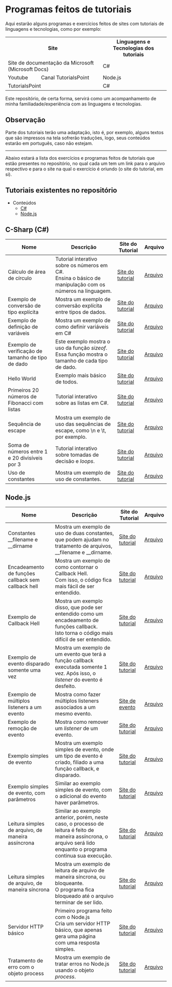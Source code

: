 # Programas feitos de tutoriais

Aqui estarão alguns programas e exercícios feitos de sites com tutoriais de linguagens e tecnologias, como por exemplo:

<table>
  <tr>
    <th colspan=2>Site</th>
    <th>Linguagens e Tecnologias dos tutoriais</th>
  </tr>
  <tr>
    <td colspan=2>Site de documentação da Microsoft (Microsoft Docs)</td>
    <td>C#</td>
  </tr>
  <tr>
    <td>Youtube</td>
    <td>Canal TutorialsPoint</td>
    <td>Node.js</td>
  </tr>
  <tr>
    <td colspan=2>TutorialsPoint</td>
    <td>C#</td>
  </tr>
</table>

Este repositório, de certa forma, servirá como um acompanhamento de minha familiadade/experiência com as linguagens e tecnologias.

## Observação

Parte dos tutoriais terão uma adaptação, isto é, por exemplo, alguns textos que são impressos na tela sofrerão traduções, logo, seus conteúdos estarão em português, caso não estejam.

---

Abaixo estará a lista dos exercícios e programas feitos de tutoriais que estão presentes no repositório, no qual cada um tem um link para o arquivo respectivo e para o site na qual o exercício é oriundo (o site do tutorial, em si).

## Tutoriais existentes no repositório

- Conteúdos
	- [C#](#c-sharp-c)
	- [Node.js](#nodejs)


## C-Sharp (C#)

Nome|Descrição|Site do Tutorial|Arquivo
--|--|--|--
Cálculo de área de círculo|Tutorial interativo sobre os números em C#.<br>Ensina o básico de manipulação com os números na linguagem.|[Site do tutorial](https://docs.microsoft.com/pt-br/dotnet/csharp/tutorials/intro-to-csharp/numbers-in-csharp)|[Arquivo](C%23/C%C3%A1lculo%20de%20%C3%A1rea%20de%20c%C3%ADrculo.cs)|
Exemplo de conversão de tipo explícita|Mostra um exemplo de conversão explícita entre tipos de dados.|[Site do tutorial](https://www.tutorialspoint.com/csharp/csharp_type_conversion.htm)|[Arquivo](C%23/Exemplo%20de%20conversão%20de%20tipo%20explícita.cs)|
Exemplo de definição de variáveis|Mostra um exemplo de como definir variáveis em C#|[Site do tutorial](https://www.tutorialspoint.com/csharp/csharp_variables.htm)|[Arquivo](C%23/Exemplo%20de%20definição%20de%20variáveis.cs)|
Exemplo de verificação de tamanho de tipo de dado|Este exemplo mostra o uso da função *sizeof*.<br>Essa função mostra o tamanho de cada tipo de dado.|[Site do tutorial](https://www.tutorialspoint.com/csharp/csharp_data_types.htm)|[Arquivo](C%23/Exemplo%20de%20verificação%20de%20tamanho%20de%20tipo%20de%20dado.cs)|
Hello World|Exemplo mais básico de todos.|[Site do tutorial](https://www.tutorialspoint.com/csharp/csharp_program_structure.htm)|[Arquivo](C%23/Hello%20World.cs)|
Primeiros 20 números de Fibonacci com listas|Tutorial interativo sobre as listas em C#.|[Site do tutorial](https://docs.microsoft.com/pt-br/dotnet/csharp/tutorials/intro-to-csharp/list-collection)|[Arquivo](C%23/Primeiros%2020%20n%C3%BAmeros%20de%20Fibonacci%20com%20listas.cs)|
Sequência de escape|Mostra um exemplo de uso das sequências de escape, como \n e \t, por exemplo.|[Site do tutorial](https://www.tutorialspoint.com/csharp/csharp_constants)|[Arquivo](C%23/Sequência%20de%20escape.cs)|
Soma de números entre 1 e 20 divisíveis por 3|Tutorial interativo sobre tomadas de decisão e *loops*.|[Site do tutorial](https://docs.microsoft.com/pt-br/dotnet/csharp/tutorials/intro-to-csharp/branches-and-loops)|[Arquivo](C%23/Soma%20de%20n%C3%BAmeros%20entre%201%20e%2020%20divis%C3%ADveis%20por%203.cs)|
Uso de constantes|Mostra um exemplo de uso de constantes.|[Site do tutorial](https://www.tutorialspoint.com/csharp/csharp_constants)|[Arquivo](C%23/Uso%20de%20constantes.cs)|

	
## Node.js

Nome|Descrição|Site do Tutorial|Arquivo|
----|---------|----------------|-------|
Constantes \_\_filename e \_\_dirname|Mostra um exemplo de uso de duas constantes, que podem ajudam no tratamento de arquivos, \_\_filename e \_\_dirname.|[Site do tutorial](http://www.youtube.com/watch?v=xiXuOWYxAok)|[Arquivo](Programação/Repositórios%20Git/Programas%20e%20Exercicios%20de%20tutoriais/Node.js/Constantes%20__filename%20e%20__dirname.js)|
Encadeamento de funções callback sem callback hell|Mostra um exemplo de como contornar o Callback Hell.<br>Com isso, o código fica mais fácil de ser entendido.|[Site do tutorial](http://www.youtube.com/watch?v=qDUOOKN8O8U)|[Arquivo](Node.js/Encadeamento%20de%20funções%20callback%20sem%20callback%20hell.js)
Exemplo de Callback Hell|Mostra um exemplo disso, que pode ser entendido como um encadeamento de funções callback.<br>Isto torna o código mais difícil de ser entendido.|[Site do tutorial](http://www.youtube.com/watch?v=qDUOOKN8O8U)|[Arquivo](Node.js/Exemplo%20de%20Callback%20Hell.js)
Exemplo de evento disparado somente uma vez|Mostra um exemplo de um evento que terá a função callback executada somente 1 vez. Após isso, o *listener* do evento é desfeito.|[Site do tutorial](http://www.youtube.com/watch?v=lILhytkY7w8)|[Arquivo](Node.js/Exemplo%20de%20evento%20disparado%20somente%20uma%20vez.js)
Exemplo de múltiplos listeners a um evento|Mostra como fazer múltiplos listeners associados a um mesmo evento.|[Site de evento](http://www.youtube.com/watch?v=lILhytkY7w8)|[Arquivo](Node.js/Exemplo%20de%20múltiplos%20listeners%20a%20um%20evento.js)
Exemplo de remoção de evento|Mostra como remover um *listener* de um evento.|[Site do tutorial](http://www.youtube.com/watch?v=lILhytkY7w8)|[Arquivo](Node.js/Exemplo%20de%20remoção%20de%20evento.js)
Exemplo simples de evento|Mostra um exemplo simples de evento, onde um tipo de evento é criado, filiado a uma função callback, e disparado.|[Site do tutorial](http://www.youtube.com/watch?v=lILhytkY7w8)|[Arquivo](Node.js/Exemplo%20simples%20de%20evento.js)
Exemplo simples de evento, com parâmetros|Similar ao exemplo simples de evento, com o adicional do evento haver parâmetros.|[Site do tutorial](http://www.youtube.com/watch?v=lILhytkY7w8)|[Arquivo](Node.js/Exemplo%20simples%20de%20evento%2c%20com%20parâmetros.js)
Leitura simples de arquivo, de maneira assíncrona|Similar ao exemplo anterior, porém, neste caso, o processo de leitura é feito de maneira assíncrona, o arquivo será lido enquanto o programa continua sua execução.|[Site do tutorial](http://www.youtube.com/watch?v=qDUOOKN8O8U)|[Arquivo](Node.js/Leitura%20simples%20de%20arquivo,%20de%20maneira%20assíncrona.js)
Leitura simples de arquivo, de maneira síncrona|Mostra um exemplo de leitura de arquivo de maneira síncrona, ou bloqueante.<br>O programa fica bloqueado até o arquivo terminar de ser lido.|[Site do tutorial](http://www.youtube.com/watch?v=qDUOOKN8O8U)|[Arquivo](Node.js/Leitura%20simples%20de%20arquivo,%20de%20maneira%20síncrona.js)
Servidor HTTP básico|Primeiro programa feito com o Node.js<br>Cria um servidor HTTP básico, que apenas gera uma página<br>com uma resposta simples.|[Site do tutorial](http://www.youtube.com/watch?v=Am1Llzz15m8)|[Arquivo](Node.js/Servidor%20HTTP%20básico.js)
Tratamento de erro com o objeto process|Mostra um exemplo de tratar erros no Node.js usando o objeto *process*.|[Site do tutorial](http://www.youtube.com/watch?v=VSz4aWpI15s)|[Arquivo](Node.js/Tratamento%20de%20erro%20com%20o%20objeto%20process.js)|